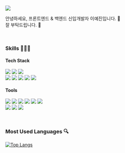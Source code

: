 
<br />

<img src="https://img.shields.io/badge/pos03167@naver.com-FF3670?style=flat-square&logo=gmail&logoColor=white"/>

안녕하세요, 프론트엔드 & 백엔드 신입개발자 이예진입니다. 👋 <br />
잘 부탁드립니다. 💖

<br />

### Skills 👩🏻‍💻

#### Tech Stack
<img src="https://img.shields.io/badge/SPRING-6DB33F?style=flat-square&logo=spring&logoColor=white"/> <img src="https://img.shields.io/badge/SPRING BOOT-6DB33F?style=flat-square&logo=springboot&logoColor=white"/> <img src="https://img.shields.io/badge/Java-007396?style=flat-square&logo=JAVA&logoColor=white" /> <br />
<img src="https://img.shields.io/badge/REACT-20232a?style=flat-square&logo=react&logoColor=61DAFB"/> <img src="https://img.shields.io/badge/HTML-E34F26?style=flat-square&logo=html5&logoColor=white"/> <img src="https://img.shields.io/badge/JAVA SCRIPT-F7DF1E?style=flat-square&logo=javascript&logoColor=white"/> <img src="https://img.shields.io/badge/CSS-1572B6?style=flat-square&logo=css3&logoColor=white"/> <img src="https://img.shields.io/badge/SCSS-CC6699?style=flat-square&logo=sass&logoColor=white"/> 

#### Tools
<img src="https://img.shields.io/badge/VSCODE-6DB33F?style=flat-square&logo=VSCODE&logoColor=white" /> <img src="https://img.shields.io/badge/ECLIPSE-2C2255?style=flat-square&logo=eclipseide&logoColor=white" /> <img src="https://img.shields.io/badge/INTELLIJ-000000?style=flat-square&logo=intellijidea&logoColor=white" /> <img src="https://img.shields.io/badge/MARIA DB-003545?style=flat-square&logo=mariadb&logoColor=white" />  <img src="https://img.shields.io/badge/MYSQL-4479A1?style=flat-square&logo=mysql&logoColor=white" />  <img src="https://img.shields.io/badge/AWS-232F3E?style=flat-square&logo=amazonwebservices&logoColor=white" /> <br />
<img src="https://img.shields.io/badge/NOTION-000000?style=flat-square&logo=notion&logoColor=white"/> <img src="https://img.shields.io/badge/GITHUB-181717?style=flat-square&logo=github&logoColor=white"/> <img src="https://img.shields.io/badge/GIT-F05032?style=flat-square&logo=git&logoColor=white"/>

<br />

### Most Used Languages 🔍  <br />
[![Top Langs](https://github-readme-stats.vercel.app/api/top-langs/?username=yaejin12&layout=compact)](https://github.com/yaejin12/github-readme-stats)



